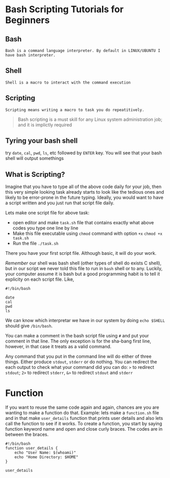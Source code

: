 # Bash Scripting Tutorials for Beginners

## **Bash**
    Bash is a command language interpreter. By default in LINUX/UBUNTU I have bash interpreter.

## **Shell**
    Shell is a macro to interact with the command execution

## **Scripting**
    Scripting means writing a macro to task you do repeatitively.

> Bash scripting is a must skill for any Linux system administration job; and it is implictly required

## Tyring your bash shell
try `date`, `cal`, `pwd`, `ls`, etc followed by `ENTER` key. You will see that your bash shell will output somethings

## What is Scripting?
Imagine that you have to type all of the above code daily for your job, then this very simple looking task already starts to look like the tedious ones
and likely to be error-prone in the future typing. Ideally, you would want to have a script written and you just run that script file daily.

Lets make one script file for above task:
- open editor and make `task.sh` file that contains exactly what above codes you type one line by line
- Make this file executable using `chmod` command with option `+x` `chmod +x task.sh`
- Run the file `./task.sh`

There you have your first script file. Although basic, it will do your work.

*Remember* our shell was bash shell (other types of shell do exists C shell), but in our script we never told this file to run
in `bash` shell or to any. Luckily, your computer assume it is bash but a good programming habit is to tell it explicity on each script file. Like,

```
#!/bin/bash

date
cal
pwd
ls
```
We can know which interpretar we have in our system by doing `echo $SHELL` should give `/bin/bash`.

You can make a comment in the bash script file using `#` and put your comment in that line. The only exception is
for the sha-bang first line, however, in that case it treats as a valid command.

Any command that you put in the command line will do either of three things. Either produce `stdout`, `stderr` or do nothing.
You can redirect the each output to check what your command did you can do: `>` to redirect `stdout`; `2>` to redirect 
`stderr`, `&>` to redirect `stdout` and `stderr`

# Function
If you want to reuse the same code again and again, chances are you are wanting to make a function do that.
Example: lets make a `function.sh` file and in that make `user_details` function that prints user details and also lets call
the function to see if it works. To create a function, you start by saying function keyword name and open and close curly braces.
The codes are in between the braces.
```
#!/bin/bash
function user_details {
    echo "User Name: $(whoami)"
    echo "Home Directory: $HOME"
}

user_details
```



